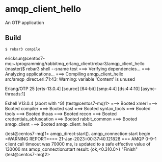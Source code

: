 amqp_client_hello
=====

An OTP application

Build
-----

    $ rebar3 compile


ericksun@centos7-mq:~/programming/rabbitmq_erlang_client/rebar3/amqp_client_hello (master)$ rebar3 shell --sname test
===> Verifying dependencies...
===> Analyzing applications...
===> Compiling amqp_client_hello
src/amqp_direct.erl:71:43: Warning: variable 'Content' is unused

Erlang/OTP 25 [erts-13.0.4] [source] [64-bit] [smp:4:4] [ds:4:4:10] [async-threads:1]

Eshell V13.0.4  (abort with ^G)
(test@centos7-mq)1> ===> Booted xmerl
===> Booted compiler
===> Booted sasl
===> Booted syntax_tools
===> Booted tools
===> Booted thoas
===> Booted recon
===> Booted credentials_obfuscation
===> Booted rabbit_common
===> Booted amqp_client
===> Booted amqp_client_hello

(test@centos7-mq)1> amqp_direct:start().
amqp_connection:start begin
=WARNING REPORT==== 21-Jan-2023::00:37:40.121828 ===
AMQP 0-9-1 client call timeout was 70000 ms, is updated to a safe effective value of 130000 ms
amqp_connection:start result: {ok,<0.310.0>}
"Finish"
(test@centos7-mq)2>

